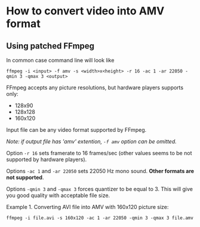 # How to convert video into AMV format #

## Using patched FFmpeg ##

In common case command line will look like
```
ffmpeg -i <input> -f amv -s <width>x<height> -r 16 -ac 1 -ar 22050 -qmin 3 -qmax 3 <output>
```

FFmpeg accepts any picture resolutions, but hardware players supports only:
  * 128x90
  * 128x128
  * 160x120

Input file can be any video format supported by FFmpeg.

_Note: if output file has 'amv' extention, `-f amv` option can be omitted._

Option `-r 16` sets framerate to 16 frames/sec (other values seems to be not supported by hardware players).

Options `-ac 1` and `-ar 22050` sets 22050 Hz mono sound. **Other formats are not supported**.

Options `-qmin 3` and `-qmax 3` forces quantizer to be equal to 3. This will give you good quality with acceptable file size.

Example 1. Converting AVI file into AMV with 160x120 picture size:
```
ffmpeg -i file.avi -s 160x120 -ac 1 -ar 22050 -qmin 3 -qmax 3 file.amv
```